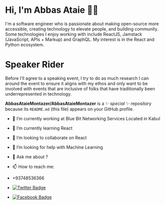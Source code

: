 # Hi, I'm Abbas Ataie 👋🏾 

I'm a software engineer who is passionate about making open-source more accessible, creating technology to elevate people, and building community. Some technologies I enjoy working with include ReactJS, Jamstack (JavaScript, APIs + Markup) and GraphQL. My interest is in the React and Python ecosystem.
# Speaker Rider

Before I'll agree to a speaking event, I try to do as much research I can around the event to ensure it aligns with my ethos and only want to be involved with events that are inclusive of folks that have traditionally been underrepresented in technology.


**AbbasAtaieMontazer/AbbasAtaieMontazer** is a ✨ _special_ ✨ repository because its `README.md` (this file) appears on your GitHub profile.


- 🔭 I’m currently working at Blue Bit Networking Services Located in Kabul
- 🌱 I’m currently learning React 
- 👯 I’m looking to collaborate on React
- 🤔 I’m looking for help with Machine Learning
- 💬 Ask me about ?
- 📫 How to reach me: 
- +93748536366 

- [![Twitter Badge](https://img.shields.io/badge/-Twitter-00acee?style=flat-square&logo=Twitter&logoColor=white)](https://twitter.com/AtaieAbbas)

- [![Facebook Badge](https://img.shields.io/badge/-Facebook-0088cc?style=flat-square&logo=Facebook&logoColor=white)](https://facebook.com/profile.php?id=100013368673567)
